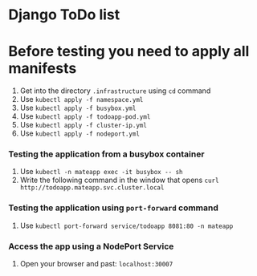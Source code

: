 # Django ToDo list

# Before testing you need to apply all manifests
1. Get into the directory `.infrastructure` using `cd` command
2. Use `kubectl apply -f namespace.yml`
3. Use `kubectl apply -f busybox.yml`
4. Use `kubectl apply -f todoapp-pod.yml`
5. Use `kubectl apply -f cluster-ip.yml`
6. Use `kubectl apply -f nodeport.yml`


### Testing the application from a busybox container
1. Use `kubectl -n mateapp exec -it busybox -- sh`
2. Write the following command in the window that opens `curl http://todoapp.mateapp.svc.cluster.local`

### Testing the application using `port-forward` command
1. Use `kubectl port-forward service/todoapp 8081:80 -n mateapp`

### Access the app using a NodePort Service
1. Open your browser and past: `localhost:30007`